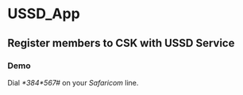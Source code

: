 # USSD_App
## Register members to CSK with USSD Service


### Demo
Dial *\*384\*567#* on your *Safaricom* line.
